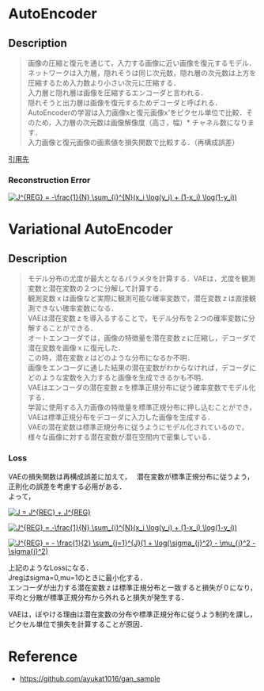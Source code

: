 # AutoEncoder

## Description

>画像の圧縮と復元を通じて，入力する画像に近い画像を復元するモデル．  
>ネットワークは入力層，隠れそうは同じ次元数，隠れ層の次元数は上方を圧縮するため入力数より小さい次元に圧縮する．  
>入力層と隠れ層は画像を圧縮するエンコーダと言われる．  
>隠れそうと出力層は画像を復元するためデコーダと呼ばれる．  
>AutoEncoderの学習は入力画像xと復元画像x'をピクセル単位で比較．そのため，入力層の次元数は画像解像度（高さ，幅）* チャネル数になります．  
>入力画像と復元画像の画素値を損失関数で比較する．（再構成誤差）  

[引用先](https://www.shuwasystem.co.jp/book/9784798062297.html)  

### Reconstruction Error

<a href="https://www.codecogs.com/eqnedit.php?latex=J^{REG}&space;=&space;-\frac{1}{N}&space;\sum_{i}^{N}(x_i&space;\log(y_i)&space;&plus;&space;(1-x_i)&space;\log(1-y_i))" target="_blank"><img src="https://latex.codecogs.com/svg.latex?J^{REG}&space;=&space;-\frac{1}{N}&space;\sum_{i}^{N}(x_i&space;\log(y_i)&space;&plus;&space;(1-x_i)&space;\log(1-y_i))" title="J^{REG} = -\frac{1}{N} \sum_{i}^{N}(x_i \log(y_i) + (1-x_i) \log(1-y_i))" /></a>

# Variational AutoEncoder

## Description

>モデル分布の尤度が最大となるパラメタを計算する．VAEは，尤度を観測変数と潜在変数の２つに分解して計算する．  
>観測変数ｘは画像など実際に観測可能な確率変数で，潜在変数ｚは直接観測できない確率変数になる．  
>VAEは潜在変数ｚを導入るすることで，モデル分布を２つの確率変数に分解することができる．  
>オートエンコーダでは，画像の特徴量を潜在変数ｚに圧縮し，デコーダで潜在変数を画像ｘに復元した．  
>この時，潜在変数ｚはどのような分布になるか不明．  
>画像をエンコーダに通した結果の潜在変数がわからなければ，デコーダにどのような変数を入力すると画像を生成できるかも不明．  
>VAEはエンコーダの潜在変数ｚを標準正規分布に従う確率変数でモデル化する．  
>学習に使用する入力画像の特徴量を標準正規分布に押し込むことができ，VAEは標準正規分布をデコーダに入力した画像を生成する．  
>VAEの潜在変数は標準正規分布に従うようにモデル化されているので，様々な画像に対する潜在変数が潜在空間内で密集している．  

### Loss

VAEの損失関数は再構成誤差に加えて，　
潜在変数が標準正規分布に従うよう，正則化の誤差を考慮する必用がある．  
よって，

<a href="https://www.codecogs.com/eqnedit.php?latex=J&space;=&space;J^{REC}&space;&plus;&space;J^{REG}" target="_blank"><img src="https://latex.codecogs.com/svg.latex?J&space;=&space;J^{REC}&space;&plus;&space;J^{REG}" title="J = J^{REC} + J^{REG}" /></a>

<a href="https://www.codecogs.com/eqnedit.php?latex=J^{REG}&space;=&space;-\frac{1}{N}&space;\sum_{i}^{N}(x_i&space;\log(y_i)&space;&plus;&space;(1-x_i)&space;\log(1-y_i))" target="_blank"><img src="https://latex.codecogs.com/svg.latex?J^{REG}&space;=&space;-\frac{1}{N}&space;\sum_{i}^{N}(x_i&space;\log(y_i)&space;&plus;&space;(1-x_i)&space;\log(1-y_i))" title="J^{REG} = -\frac{1}{N} \sum_{i}^{N}(x_i \log(y_i) + (1-x_i) \log(1-y_i))" /></a>

<a href="https://www.codecogs.com/eqnedit.php?latex=J^{REG}&space;=&space;-&space;\frac{1}{2}&space;\sum_{j=1}^{J}(1&space;&plus;&space;\log(\sigma_{j}^2)&space;-&space;\mu_{j}^2&space;-&space;\sigma{j}^2)" target="_blank"><img src="https://latex.codecogs.com/svg.latex?J^{REG}&space;=&space;-&space;\frac{1}{2}&space;\sum_{j=1}^{J}(1&space;&plus;&space;\log(\sigma_{j}^2)&space;-&space;\mu_{j}^2&space;-&space;\sigma{j}^2)" title="J^{REG} = - \frac{1}{2} \sum_{j=1}^{J}(1 + \log(\sigma_{j}^2) - \mu_{j}^2 - \sigma{j}^2)" /></a>

上記のようなLossになる．  
Jregはsigma=0,mu=1のときに最小化する．  
エンコーダが出力する潜在変数ｚは標準正規分布と一致すると損失が０になり，平均と分散が標準正規分布から外れると損失が発生する．  

VAEは，ぼやける理由は潜在変数の分布や標準正規分布に従うよう制約を課し，ピクセル単位で損失を計算することが原因．  



# Reference
- https://github.com/ayukat1016/gan_sample
